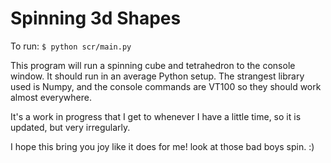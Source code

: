 # Spinning 3d Shapes

To run: `$ python scr/main.py`

This program will run a spinning cube and tetrahedron 
to the console window. It should run in an average Python 
setup. The strangest library used is Numpy, and the 
console commands are VT100 so they should work almost everywhere.

It's a work in progress that I get to whenever I have a little
time, so it is updated, but very irregularly.

I hope this bring you joy like it does for me! look at
those bad boys spin. :)
